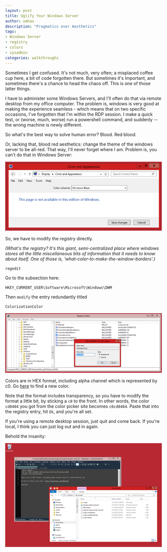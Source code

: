 ```yaml
---
layout: post
title: Uglify Your Windows Server
author: umhau
description: "Pragmatics over Aesthetics"
tags: 
- Windows Server
- registry
- colors
- sysadmin
categories: walkthroughs
---
```


Sometimes I get confused. It's not much, very often; a misplaced coffee cup here, a bit of code forgotten there. But sometimes it's Important, and sometimes there's a chance to head the chaos off. This is one of those latter things. 

I have to administer some Windows Servers, and I'll often do that via remote desktop from my office computer. The problem is, windows is very good at making the experience seamless - which means that on two specific occasions, I've forgotten that I'm within the RDP session. I make a quick test, or (worse, much, worse) run a powershell command, and suddenly -- the wrong machine is newly different.

So what's the best way to solve human error? Blood. Red blood. 

Or, lacking that, blood red aesthetics: change the theme of the windows server to be all-red. That way, I'll never forget where I am. Problem is, you can't do that in Windows Server: 

![Just don't.](/images/windows/color_and_appearance.png)

So, we have to modify the registry directly. 

_(What's the registry? It's this giant, semi-centralized place where windows stores all the little miscellaneous bits of information that it needs to know about itself. One of those is, 'what-color-to-make-the-window-borders'.)_

```
regedit
```

Go to the subsection here:

```
HKEY_CURRENT_USER\Software\Microsoft\Windows\DWM
```

Then `modify` the entry redundantly titled 

```
ColorizationColor
```

![Registry modification](/images/windows/server_2012_colorizationcolor_registry.png)

Colors are in HEX format, including alpha channel which is represented by c0. Go [here](http://hslpicker.com/#cd0404) to find a new color.

Note that the format includes transparency, so you have to modify the format a little bit, by sticking a `c0` to the front. In other words, the color `cd0404` you got from the color picker site becomes `c0cd0404`. Paste that into the registry entry, hit `Ok`, and you're all set. 

If you're using a remote desktop session, just quit and come back. If you're local, I think you can just log out and in again.

Behold the insanity:

![Horribleness](/images/windows/uglification.png)
